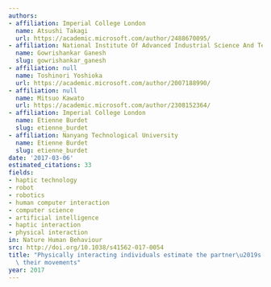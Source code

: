 ```yaml
---
authors:
- affiliation: Imperial College London
  name: Atsushi Takagi
  url: https://academic.microsoft.com/author/2488670095/
- affiliation: National Institute Of Advanced Industrial Science And Technology
  name: Gowrishankar Ganesh
  slug: gowrishankar_ganesh
- affiliation: null
  name: Toshinori Yoshioka
  url: https://academic.microsoft.com/author/2007188990/
- affiliation: null
  name: Mitsuo Kawato
  url: https://academic.microsoft.com/author/2308152364/
- affiliation: Imperial College London
  name: Etienne Burdet
  slug: etienne_burdet
- affiliation: Nanyang Technological University
  name: Etienne Burdet
  slug: etienne_burdet
date: '2017-03-06'
estimated_citations: 33
fields:
- haptic technology
- robot
- robotics
- human computer interaction
- computer science
- artificial intelligence
- haptic interaction
- physical interaction
in: Nature Human Behaviour
src: http://doi.org/10.1038/s41562-017-0054
title: "Physically interacting individuals estimate the partner\u2019s goal to enhance\
  \ their movements"
year: 2017
---
```

